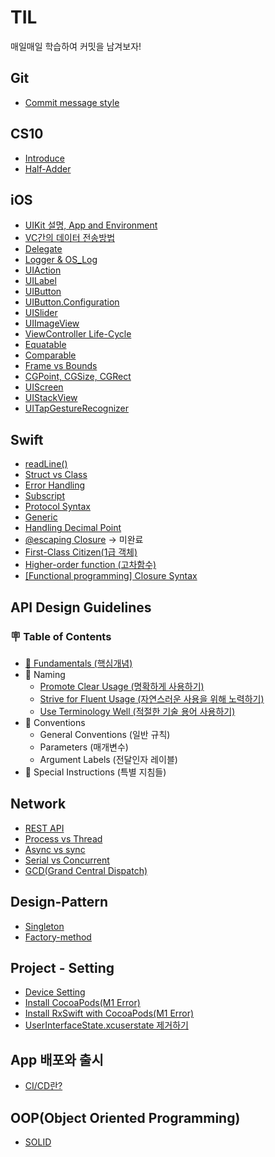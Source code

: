# TIL
매일매일 학습하여 커밋을 남겨보자!

## Git
- [Commit message style](Git/Commit%20message%20style.md)

## CS10
- [Introduce](CS10/Introduce%20CS10.md)
- [Half-Adder](CS10/Half-Adder.md)

## iOS
- [UIKit 설명, App and Environment](iOS/About%20App%20Development%20with%20UIKit.md)
- [VC간의 데이터 전송방법](iOS/Data%20Transfer%20Process.md)
- [Delegate](iOS/Delegate.md)
- [Logger & OS_Log](iOS/Logger%20&%20OS_Log.md)
- [UIAction](iOS/UIAction.md)
- [UILabel](iOS/UILabel.md)
- [UIButton](iOS/UIButton.md)
- [UIButton.Configuration](iOS/UIButton.Configuration.md)
- [UISlider](iOS/UISlider.md)
- [UIImageView](https://github.com/JasonLee0223/TIL/blob/main/iOS/UIImageVIew.md)
- [ViewController Life-Cycle](iOS/ViewController%20Life-Cycle.md)
- [Equatable](iOS/Equatable.md)
- [Comparable](iOS/Comparable.md)
- [Frame vs Bounds](iOS/Frame%20vs%20Bounds.md)
- [CGPoint, CGSize, CGRect](iOS/CGPoint,CGSize,CGRect.md)
- [UIScreen](iOS/UIScreen.md)
- [UIStackView](iOS/UIStackView.md)
- [UITapGestureRecognizer](iOS/UITapGestureRecognizer.md)

## Swift
- [readLine()](Swift/readLine().md)
- [Struct vs Class](Swift/Struct%20vs%20Class.md)   
- [Error Handling](Swift/Error%20Handling.md)   
- [Subscript](Swift/Subscript.md)
- [Protocol Syntax](Swift/Protocol.md)   
- [Generic](Swift/Generic.md)
- [Handling Decimal Point](Swift/Handling%20Decimal%20Point.md)
- [@escaping Closure](Swift/@escaping%20closure.md) -> 미완료
- [First-Class Citizen(1급 객체)](Swift/First-Class%20Citizen.md)
- [Higher-order function (고차함수)](Swift/Higher-order%20function.md)
- [[Functional programming] Closure Syntax](Swift/Closure.md)

## API Design Guidelines
### 🪧 Table of Contents
- [📕 Fundamentals (핵심개념)](Swift/Fundamentals.md)
- 📗 Naming
  - [Promote Clear Usage (명확하게 사용하기)](Swift/Promote%20Clear%20Usage.md)
  - [Strive for Fluent Usage (자연스러운 사용을 위해 노력하기)](Swift/Strive%20for%20Fluent%20Usage.md)
  - [Use Terminology Well (적절한 기술 용어 사용하기)](Swift/Use%20Terminology%20Well.md)
- 📘 Conventions
  - General Conventions (일반 규칙)
  - Parameters (매개변수)
  - Argument Labels (전달인자 레이블)
- 📙 Special Instructions (특별 지침들)

## Network
- [REST API](Network/REST%20API.md)   
- [Process vs Thread](Network/Process%20vs%20Thread.md)
- [Async vs sync](Network/Async%20vs%20sync.md)
- [Serial vs Concurrent](Network/Serial%20vs%20Concurrent.md)
- [GCD(Grand Central Dispatch)](Network/GCD(Grand%20Central%20Dispatch).md)

## Design-Pattern
- [Singleton](Design-Pattern(OOP)/Singleton.md)
- [Factory-method](Design-Pattern(OOP)/Factory-method.md)

## Project - Setting
- [Device Setting](Project-Setting/Device%20Setting.md)
- [Install CocoaPods(M1 Error)](Project-Setting/Install%20Cocoapods.md)
- [Install RxSwift with CocoaPods(M1 Error)](Project-Setting/Install%20RxSwift%20with%20cocoapods.md)
- [UserInterfaceState.xcuserstate 제거하기](Project-Setting/UserInterfaceState%20xcuserstate.md)

## App 배포와 출시
- [CI/CD란?](https://github.com/JasonLee0223/TIL/blob/main/App%20%EB%B0%B0%ED%8F%AC%EC%99%80%20%EC%B6%9C%EC%8B%9C/CI,%20CD%EB%9E%80?.md)   


## OOP(Object Oriented Programming)
- [SOLID](OOP/SOLID.md)
